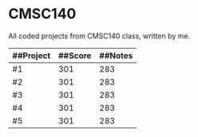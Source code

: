 # CMSC140
All coded projects from CMSC140 class, written by me.

##Project | ##Score | ##Notes |
--- | --- | --- | 
#1 | 301 | 283 | 
#2 | 301 | 283 | 
#3 | 301 | 283 | 
#4 | 301 | 283 | 
#5 | 301 | 283 | 
